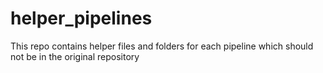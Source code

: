 # helper_pipelines
This repo contains helper files and folders for each pipeline which should not be in the original repository
